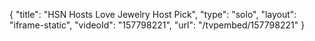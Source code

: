 {
    "title": "HSN Hosts Love Jewelry Host Pick",
    "type": "solo",
    "layout": "iframe-static",
    "videoId": "157798221",
    "url": "\/tvpembed\/157798221"
}